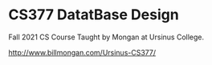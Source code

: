 # CS377 DatatBase Design
 Fall 2021 CS Course 
 Taught by Mongan at Ursinus College.
 
http://www.billmongan.com/Ursinus-CS377/
